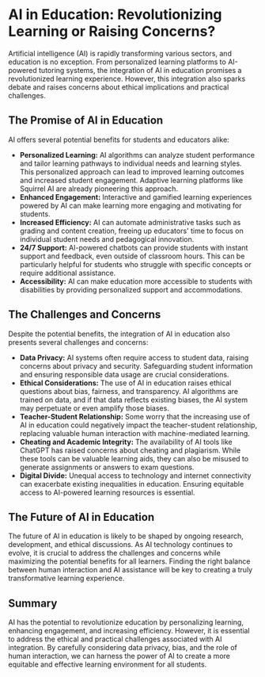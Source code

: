# AI in Education: Revolutionizing Learning or Raising Concerns?

Artificial intelligence (AI) is rapidly transforming various sectors, and education is no exception.  From personalized learning platforms to AI-powered tutoring systems, the integration of AI in education promises a revolutionized learning experience. However, this integration also sparks debate and raises concerns about ethical implications and practical challenges.

## The Promise of AI in Education

AI offers several potential benefits for students and educators alike:

* **Personalized Learning:** AI algorithms can analyze student performance and tailor learning pathways to individual needs and learning styles. This personalized approach can lead to improved learning outcomes and increased student engagement.  Adaptive learning platforms like Squirrel AI are already pioneering this approach.
* **Enhanced Engagement:** Interactive and gamified learning experiences powered by AI can make learning more engaging and motivating for students.
* **Increased Efficiency:** AI can automate administrative tasks such as grading and content creation, freeing up educators' time to focus on individual student needs and pedagogical innovation.  
* **24/7 Support:** AI-powered chatbots can provide students with instant support and feedback, even outside of classroom hours.  This can be particularly helpful for students who struggle with specific concepts or require additional assistance.
* **Accessibility:** AI can make education more accessible to students with disabilities by providing personalized support and accommodations.


## The Challenges and Concerns

Despite the potential benefits, the integration of AI in education also presents several challenges and concerns:

* **Data Privacy:**  AI systems often require access to student data, raising concerns about privacy and security.  Safeguarding student information and ensuring responsible data usage are crucial considerations.
* **Ethical Considerations:** The use of AI in education raises ethical questions about bias, fairness, and transparency.  AI algorithms are trained on data, and if that data reflects existing biases, the AI system may perpetuate or even amplify those biases.
* **Teacher-Student Relationship:** Some worry that the increasing use of AI in education could negatively impact the teacher-student relationship, replacing valuable human interaction with machine-mediated learning.
* **Cheating and Academic Integrity:** The availability of AI tools like ChatGPT has raised concerns about cheating and plagiarism.  While these tools can be valuable learning aids, they can also be misused to generate assignments or answers to exam questions.
* **Digital Divide:**  Unequal access to technology and internet connectivity can exacerbate existing inequalities in education.  Ensuring equitable access to AI-powered learning resources is essential.


## The Future of AI in Education

The future of AI in education is likely to be shaped by ongoing research, development, and ethical discussions.  As AI technology continues to evolve, it is crucial to address the challenges and concerns while maximizing the potential benefits for all learners.  Finding the right balance between human interaction and AI assistance will be key to creating a truly transformative learning experience.


## Summary

AI has the potential to revolutionize education by personalizing learning, enhancing engagement, and increasing efficiency.  However, it is essential to address the ethical and practical challenges associated with AI integration.  By carefully considering data privacy, bias, and the role of human interaction, we can harness the power of AI to create a more equitable and effective learning environment for all students.